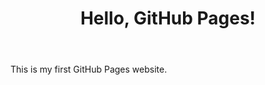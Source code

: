 <!DOCTYPE html>
<html lang="en">
<head>
    <meta charset="UTF-8">
    <meta name="viewport" content="width=device-width, initial-scale=1.0">
    <title>My GitHub Page</title>
    <link rel="stylesheet" href="style.css">
</head>
<body>
    <header>
        <h1>Hello, GitHub Pages!</h1>
    </header>
    <main>
        <p>This is my first GitHub Pages website.</p>
    </main>
</body>
</html>
